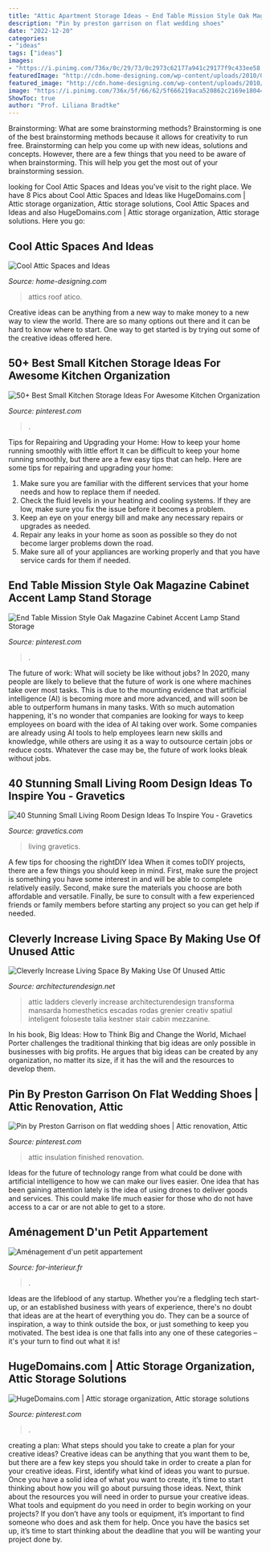 ```yaml
---
title: "Attic Apartment Storage Ideas ~ End Table Mission Style Oak Magazine Cabinet Accent Lamp Stand Storage"
description: "Pin by preston garrison on flat wedding shoes"
date: "2022-12-20"
categories:
- "ideas"
tags: ["ideas"]
images:
- "https://i.pinimg.com/736x/0c/29/73/0c2973c62177a941c29177f9c433ee58.jpg"
featuredImage: "http://cdn.home-designing.com/wp-content/uploads/2010/04/9-attic-space.jpg"
featured_image: "http://cdn.home-designing.com/wp-content/uploads/2010/04/9-attic-space.jpg"
image: "https://i.pinimg.com/736x/5f/66/62/5f666219aca520862c2169e180441d10--wood-end-tables-garden-furniture.jpg"
ShowToc: true
author: "Prof. Liliana Bradtke"
---
```



Brainstorming: What are some brainstorming methods?
Brainstorming is one of the best brainstorming methods because it allows for creativity to run free. Brainstorming can help you come up with new ideas, solutions and concepts. However, there are a few things that you need to be aware of when brainstorming. This will help you get the most out of your brainstorming session.

	

		
looking for Cool Attic Spaces and Ideas you've visit to the right place. We have 8 Pics about Cool Attic Spaces and Ideas like HugeDomains.com | Attic storage organization, Attic storage solutions, Cool Attic Spaces and Ideas and also HugeDomains.com | Attic storage organization, Attic storage solutions. Here you go:
		
    
## Cool Attic Spaces And Ideas

<img loading=lazy src="http://cdn.home-designing.com/wp-content/uploads/2010/04/9-attic-space.jpg" onerror="this.onerror=null;this.src='https://tse4.mm.bing.net/th?id=OIP.u3XQvYPzmrrDRLJQ5BXOBQHaJ3&amp;pid=15.1';" alt="Cool Attic Spaces and Ideas">

_Source: home-designing.com_

>attics roof atico. 

	

Creative ideas can be anything from a new way to make money to a new way to view the world. There are so many options out there and it can be hard to know where to start. One way to get started is by trying out some of the creative ideas offered here.

    
## 50+ Best Small Kitchen Storage Ideas For Awesome Kitchen Organization

<img loading=lazy src="https://i.pinimg.com/736x/0c/29/73/0c2973c62177a941c29177f9c433ee58.jpg" onerror="this.onerror=null;this.src='https://tse4.mm.bing.net/th?id=OIP.gKXL3JTTlkPtzpTCPVQCGwHaJ3&amp;pid=15.1';" alt="50+ Best Small Kitchen Storage Ideas For Awesome Kitchen Organization">

_Source: pinterest.com_

>. 

	

Tips for Repairing and Upgrading your Home: How to keep your home running smoothly with little effort
It can be difficult to keep your home running smoothly, but there are a few easy tips that can help. Here are some tips for repairing and upgrading your home:
1. Make sure you are familiar with the different services that your home needs and how to replace them if needed.
2. Check the fluid levels in your heating and cooling systems. If they are low, make sure you fix the issue before it becomes a problem.
3. Keep an eye on your energy bill and make any necessary repairs or upgrades as needed.
4. Repair any leaks in your home as soon as possible so they do not become larger problems down the road.
5. Make sure all of your appliances are working properly and that you have service cards for them if needed.

    
## End Table Mission Style Oak Magazine Cabinet Accent Lamp Stand Storage

<img loading=lazy src="https://i.pinimg.com/736x/5f/66/62/5f666219aca520862c2169e180441d10--wood-end-tables-garden-furniture.jpg" onerror="this.onerror=null;this.src='https://tse3.mm.bing.net/th?id=OIP.A0PjaSRcrP3yXPHBLb4MpACqEs&amp;pid=15.1';" alt="End Table Mission Style Oak Magazine Cabinet Accent Lamp Stand Storage">

_Source: pinterest.com_

>. 

	

The future of work: What will society be like without jobs?
In 2020, many people are likely to believe that the future of work is one where machines take over most tasks. This is due to the mounting evidence that artificial intelligence (AI) is becoming more and more advanced, and will soon be able to outperform humans in many tasks. With so much automation happening, it's no wonder that companies are looking for ways to keep employees on board with the idea of AI taking over work. Some companies are already using AI tools to help employees learn new skills and knowledge, while others are using it as a way to outsource certain jobs or reduce costs. Whatever the case may be, the future of work looks bleak without jobs.

    
## 40 Stunning Small Living Room Design Ideas To Inspire You - Gravetics

<img loading=lazy src="https://www.gravetics.com/wp-content/uploads/2016/12/Southwestern-Living-Room.jpg" onerror="this.onerror=null;this.src='https://tse2.mm.bing.net/th?id=OIP.PUusrhfbbOGSR5ozORY1lgHaK4&amp;pid=15.1';" alt="40 Stunning Small Living Room Design Ideas To Inspire You - Gravetics">

_Source: gravetics.com_

>living gravetics. 

	

A few tips for choosing the rightDIY Idea
When it comes toDIY projects, there are a few things you should keep in mind. First, make sure the project is something you have some interest in and will be able to complete relatively easily. Second, make sure the materials you choose are both affordable and versatile. Finally, be sure to consult with a few experienced friends or family members before starting any project so you can get help if needed.

    
## Cleverly Increase Living Space By Making Use Of Unused Attic

<img loading=lazy src="https://cdn.architecturendesign.net/wp-content/uploads/2015/12/AD-Attic-Living-Space-Design-19.jpg" onerror="this.onerror=null;this.src='https://tse2.mm.bing.net/th?id=OIP.uFU7mKTH0Udx7MIJ_xvSzgHaLH&amp;pid=15.1';" alt="Cleverly Increase Living Space By Making Use Of Unused Attic">

_Source: architecturendesign.net_

>attic ladders cleverly increase architecturendesign transforma mansarda homesthetics escadas rodas grenier creativ spatiul inteligent foloseste talia kestner stair cabin mezzanine. 

	

In his book, Big Ideas: How to Think Big and Change the World, Michael Porter challenges the traditional thinking that big ideas are only possible in businesses with big profits. He argues that big ideas can be created by any organization, no matter its size, if it has the will and the resources to develop them.

    
## Pin By Preston Garrison On Flat Wedding Shoes | Attic Renovation, Attic

<img loading=lazy src="https://i.pinimg.com/736x/0f/bb/9f/0fbb9f9d44a754840cd858f35ab9dc1d--finished-attic-wall-insulation.jpg" onerror="this.onerror=null;this.src='https://tse2.mm.bing.net/th?id=OIP.xmSMuIQp7WHOrCY8wOMapQHaLH&amp;pid=15.1';" alt="Pin by Preston Garrison on flat wedding shoes | Attic renovation, Attic">

_Source: pinterest.com_

>attic insulation finished renovation. 

	

Ideas for the future of technology range from what could be done with artificial intelligence to how we can make our lives easier. One idea that has been gaining attention lately is the idea of using drones to deliver goods and services. This could make life much easier for those who do not have access to a car or are not able to get to a store.

    
## Aménagement D&#039;un Petit Appartement

<img loading=lazy src="https://www.for-interieur.fr/wp-content/uploads/2015/10/Amenager-petit-appartement-3.jpg" onerror="this.onerror=null;this.src='https://tse1.mm.bing.net/th?id=OIP.r2y5tIMtCGRpzy7UV_Fn4gHaLD&amp;pid=15.1';" alt="Aménagement d&#039;un petit appartement">

_Source: for-interieur.fr_

>. 

	

Ideas are the lifeblood of any startup. Whether you're a fledgling tech start-up, or an established business with years of experience, there's no doubt that ideas are at the heart of everything you do. They can be a source of inspiration, a way to think outside the box, or just something to keep you motivated. The best idea is one that falls into any one of these categories – it's your turn to find out what it is!

    
## HugeDomains.com | Attic Storage Organization, Attic Storage Solutions

<img loading=lazy src="https://i.pinimg.com/736x/64/f4/e7/64f4e7e035b64ebc5916326a60facdc7.jpg" onerror="this.onerror=null;this.src='https://tse3.mm.bing.net/th?id=OIP.61MsigDOlUAR1okEOT66RQHaLH&amp;pid=15.1';" alt="HugeDomains.com | Attic storage organization, Attic storage solutions">

_Source: pinterest.com_

>. 

	

creating a plan: What steps should you take to create a plan for your creative ideas?
Creative ideas can be anything that you want them to be, but there are a few key steps you should take in order to create a plan for your creative ideas. First, identify what kind of ideas you want to pursue. Once you have a solid idea of what you want to create, it’s time to start thinking about how you will go about pursuing those ideas. 
Next, think about the resources you will need in order to pursue your creative ideas. What tools and equipment do you need in order to begin working on your projects? If you don’t have any tools or equipment, it’s important to find someone who does and ask them for help. Once you have the basics set up, it’s time to start thinking about the deadline that you will be wanting your project done by.

